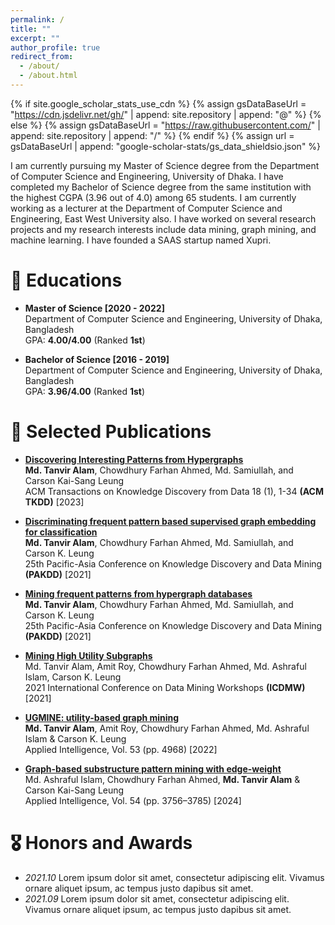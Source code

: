 ```yaml
---
permalink: /
title: ""
excerpt: ""
author_profile: true
redirect_from: 
  - /about/
  - /about.html
---
```


{% if site.google_scholar_stats_use_cdn %}
{% assign gsDataBaseUrl = "https://cdn.jsdelivr.net/gh/" | append: site.repository | append: "@" %}
{% else %}
{% assign gsDataBaseUrl = "https://raw.githubusercontent.com/" | append: site.repository | append: "/" %}
{% endif %}
{% assign url = gsDataBaseUrl | append: "google-scholar-stats/gs_data_shieldsio.json" %}

<span class='anchor' id='about-me'></span>

I am currently pursuing my Master of Science degree from the Department of Computer Science and Engineering, University of Dhaka. I have completed my Bachelor of Science degree from the same institution with the highest CGPA (3.96 out of 4.0) among 65 students. I am currently working as a lecturer at the Department of Computer Science and Engineering, East West University also. I have worked on several research projects and my research interests include data mining, graph mining, and machine learning. I have founded a SAAS startup named Xupri.
             


<span class='anchor' id='educations'></span>
# 📖 Educations

- **Master of Science [2020 - 2022]**  
  Department of Computer Science and Engineering, University of Dhaka, Bangladesh  
  GPA: **4.00/4.00** (Ranked **1st**)  

- **Bachelor of Science [2016 - 2019]**  
  Department of Computer Science and Engineering, University of Dhaka, Bangladesh  
  GPA: **3.96/4.00** (Ranked **1st**)  

<span class='anchor' id='publications'></span>
# 📝 Selected Publications 


<div class='paper-box-text' markdown="1">

- **[Discovering Interesting Patterns from Hypergraphs](https://dl.acm.org/doi/abs/10.1145/3622940)**  
  **Md. Tanvir Alam**, Chowdhury Farhan Ahmed, Md. Samiullah, and Carson Kai-Sang Leung  
  ACM Transactions on Knowledge Discovery from Data 18 (1), 1-34 **(ACM TKDD)** [2023]

- **[Discriminating frequent pattern based supervised graph embedding for classification](https://dl.acm.org/doi/10.1007/978-3-030-75765-6_2)**  
  **Md. Tanvir Alam**, Chowdhury Farhan Ahmed, Md. Samiullah, and Carson K. Leung  
  25th Pacific-Asia Conference on Knowledge Discovery and Data Mining **(PAKDD)** [2021]

- **[Mining frequent patterns from hypergraph databases](https://dl.acm.org/doi/abs/10.1007/978-3-030-75765-6_1)**  
  **Md. Tanvir Alam**, Chowdhury Farhan Ahmed, Md. Samiullah, and Carson K. Leung  
  25th Pacific-Asia Conference on Knowledge Discovery and Data Mining **(PAKDD)** [2021]

- **[Mining High Utility Subgraphs](https://ieeexplore.ieee.org/document/9679947)**  
  Md. Tanvir Alam, Amit Roy, Chowdhury Farhan Ahmed, Md. Ashraful Islam, Carson K. Leung  
  2021 International Conference on Data Mining Workshops **(ICDMW)** [2021]

- **[UGMINE: utility-based graph mining](https://link.springer.com/article/10.1007/s10489-022-03385-8)**  
  **Md. Tanvir Alam**, Amit Roy, Chowdhury Farhan Ahmed, Md. Ashraful Islam & Carson K. Leung  
  Applied Intelligence, Vol. 53 (pp. 4968) [2022]

- **[Graph-based substructure pattern mining with edge-weight](https://link.springer.com/article/10.1007/s10489-024-05356-7)**  
  Md. Ashraful Islam, Chowdhury Farhan Ahmed, **Md. Tanvir Alam** & Carson Kai-Sang Leung  
  Applied Intelligence, Vol. 54 (pp. 3756–3785) [2024]

# 🎖 Honors and Awards
- *2021.10* Lorem ipsum dolor sit amet, consectetur adipiscing elit. Vivamus ornare aliquet ipsum, ac tempus justo dapibus sit amet. 
- *2021.09* Lorem ipsum dolor sit amet, consectetur adipiscing elit. Vivamus ornare aliquet ipsum, ac tempus justo dapibus sit amet. 
 


